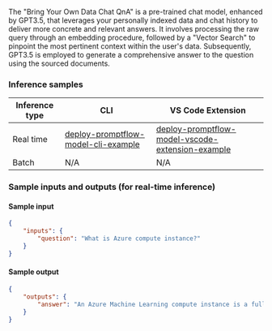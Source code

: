 The "Bring Your Own Data Chat QnA" is a pre-trained chat model, enhanced by GPT3.5, that leverages your personally indexed data and chat history to deliver more concrete and relevant answers. It involves processing the raw query through an embedding procedure, followed by a "Vector Search" to pinpoint the most pertinent context within the user's data. Subsequently, GPT3.5 is employed to generate a comprehensive answer to the question using the sourced documents.


### Inference samples

Inference type|CLI|VS Code Extension
|--|--|--|
Real time|<a href="https://microsoft.github.io/promptflow/how-to-guides/deploy-a-flow/index.html" target="_blank">deploy-promptflow-model-cli-example</a>|<a href="https://microsoft.github.io/promptflow/how-to-guides/deploy-a-flow/index.html" target="_blank">deploy-promptflow-model-vscode-extension-example</a>
Batch | N/A | N/A

### Sample inputs and outputs (for real-time inference)

#### Sample input
```json
{
    "inputs": {
        "question": "What is Azure compute instance?"
    }
}
```

#### Sample output
```json
{
    "outputs": {
        "answer": "An Azure Machine Learning compute instance is a fully managed cloud-based workstation for data scientists. It provides a pre-configured and managed development environment in the cloud for machine learning. Compute instances can also be used as a compute target for training and inferencing for development and testing purposes. They have a job queue, run jobs securely in a virtual network environment, and can run multiple small jobs in parallel. Additionally, compute instances support single-node multi-GPU distributed training jobs."
    }
}
```